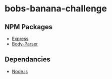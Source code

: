 # bobs-banana-challenge



## NPM Packages

* [Express](https://www.npmjs.com/package/express)
* [Body-Parser](https://www.npmjs.com/package/body-parser)

## Dependancies

* [Node.js](https://nodejs.org/en/)
